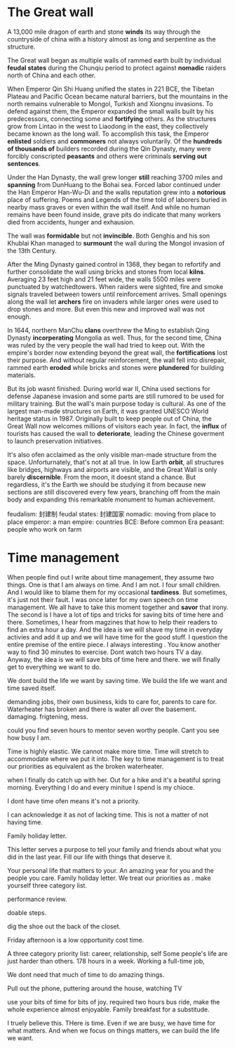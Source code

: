 
# The Great wall

A 13,000 mile dragon of earth and stone **winds** its way through the countryside of china with a history almost as long and serpentine as the structure.

The Great wall began as multiple walls of rammed earth built by individual **feudal states** during the Chunqiu period to protect against **nomadic** raiders north of China and each other. 

When Emperor Qin Shi Huang unified the states in 221 BCE, the Tibetan Plateau and Pacific Ocean became natural barriers, but the mountains in the north remains vulnerable to Mongol, Turkish and Xiongnu invasions. To defend against them, the Emperor expanded the small walls built by his predecessors, connecting some and **fortifying** others. As the structures grow from Lintao in the west to Liaodong in the east, they collectively became known as the long wall. To accomplish this task, the Emperor **enlisted** soldiers and **commoners** not always voluntarily. Of the **hundreds of thousands of** builders recorded during the Qin Dynasty, many were forcibly conscripted **peasants** and others were criminals **serving out sentences**. 

Under the Han Dynasty, the wall grew longer **still** reaching 3700 miles and **spanning** from DunHuang to the Bohai sea. Forced labor continued under the Han Emperor Han-Wu-Di and the walls reputation grew into a **notorious** place of suffering. Poems and Legends of the time told of laborers buried in nearby mass graves or even within the wall itself. And while no human remains have been found inside, grave pits do indicate that many workers died from accidents, hunger and exhausion. 

The wall was **formidable** but not **invincible**. Both Genghis and his son Khublai Khan managed to **surmount** the wall during the Mongol invasion of the 13th Century. 

After the Ming Dynasty gained control in 1368, they began to refortify and further consolidate the wall using bricks and stones from local **kilns**. Averaging 23 feet high and 21 feet wide, the walls 5500 miles were punctuated by watchedtowers. When raiders were sighted, fire and smoke signals traveled between towers until reinforcement arrives. Small openings along the wall let **archers** fire on invaders while larger ones were used to drop stones and more. But even this new and improved wall was not enough. 

In 1644, northern ManChu **clans** overthrew the Ming to establish Qing Dynasty **incorperating** Mongolia as well. Thus, for the second time, China was ruled by the very people the wall had tried to keep out. With the empire's border now extending beyond the great wall, the **fortifications** lost their purpose. And without regular reinforcement, the wall fell into disrepair, rammed earth **eroded** while bricks and stones were **plundered** for building materials. 

But its job wasnt finished. During world war II, China used sections for defense Japanese invasion and some parts are still rumored to be used for military training. But the wall's main purpose today is cultural. As one of the largest man-made structures on Earth, it was granted UNESCO World heritage status in 1987. Originally built to keep people out of China, the Great Wall now welcomes millions of visitors each year. In fact, the **influx** of tourists has caused the wall to **deteriorate**, leading the Chinese goverment to launch preservation initiatives. 

It's also ofen acclaimed as the only visible man-made structure from the space. Unforturnately, that's not at all true. In low Earth **orbit**, all structures like bridges, highways and airports are visible, and the Great Wall is only barely **discernible**. From the moon, it doesnt stand a chance. But regardless, it's the Earth we should be studying it from because new sections are still discovered every few years, branching off from the main body and expanding this remarkable monument to human achievement.




feudalism: 封建制
feudal states: 封建国家
nomadic: moving from place to place
emperor: a man 
empire: countries
BCE: Before common Era
peasant: people who work on farm



# Time management
When people find out I write about time management, they assume two things. One is that I am always on time. And I am not. I four small children. And I would like to blame them for my occasional **tardiness**. But sometimes, it's just not their fault. I was once later for my own speech on time management. We all have to take this moment together and **savor** that irony. The second is I have a lot of tips and tricks for saving bits of time here and there. Sometimes, I hear from magzines that how to help their readers to find an extra hour a day. And the idea is we will shave my time in everyday activies and add it up and we will have time for the good stuff. I question the entire premise of the entire piece. I always interesting .  You know another way to find 30 minutes to exercise. Dont watch two hours TV a day. Anyway, the idea is we will save bits of time here and there. we will finally get to everything we want to do. 

We dont build the life we want by saving time. We build the life we want and time saved itself.

demanding jobs, their own business, kids to care for, parents to care for.
Waterheater has broken and there is water all over the basement. 
damaging. frigtening, mess.


could you find seven hours to mentor seven worthy people. Cant you see how busy I am.

Time is highly elastic. We cannot make more time. Time will stretch to accommodate where we put it into. The key to time management is to treat our priorities as equivalent as the broken waterheater.

when I finally do catch up with her.
Out for a hike and it's a beatiful spring morning. 
Everything I do and every minitue I spend is my chioce.

I dont have time ofen means it's not a priority.

I can acknowledge it as not of lacking time. This is not a matter of not having time.
 
Family holiday letter.

This letter serves a purpose to tell your family and friends about what you did in the last year.
Fill our life with things that deserve it.

Your personal life that matters to your. An amazing year for you and the people you care. Family holiday letter. We treat our priorities as . make yourself three category list. 

performance review.

doable steps.

dig the shoe out the back of the closet.

Friday afternoon is a low opportunity cost time.

A three category priority list:
career, relationship, self
Some people's life are just harder than others.
178 hours in a week.
Working a full-time job,

We dont need that much of time to do amazing things.

Pull out the phone, puttering around the house, watching TV

use your bits of time for bits of joy.
required two hours bus ride, make the whole experience almost enjoyable.
Family breakfast for a substitude.

I truely believe this. THere is time. Even if we are busy, we have time for what matters. And when we focus on things matters, we can build the life we want.

